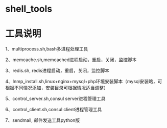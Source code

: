 # shell_tools

# 工具说明

1、multiprocess.sh,bash多进程处理工具

2、memcache.sh,memcached进程启动，重启，关闭，监控脚本

3、redis.sh, redis进程启动，重启，关闭，监控脚本

4、lnmp_install.sh,linux+nginx+mysql+php环境安装脚本（mysql安装略，可根据不同情况添加，安装目录可根据情况适当调整）

5、control_server.sh,consul server进程管理工具

6、control_client.sh,consul client进程管理工具

7、sendmail, 邮件发送工具python版

